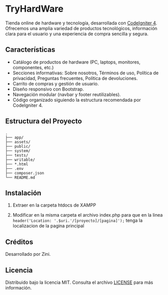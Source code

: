 # TryHardWare

Tienda online de hardware y tecnología, desarrollada con [CodeIgniter 4](https://codeigniter.com/). Ofrecemos una amplia variedad de productos tecnológicos, información clara para el usuario y una experiencia de compra sencilla y segura.

## Características

- Catálogo de productos de hardware (PC, laptops, monitores, componentes, etc.)
- Secciones informativas: Sobre nosotros, Términos de uso, Política de privacidad, Preguntas frecuentes, Política de devoluciones.
- Carrito de compras y gestión de usuario.
- Diseño responsivo con Bootstrap.
- Navegación modular (navbar y footer reutilizables).
- Código organizado siguiendo la estructura recomendada por CodeIgniter 4.

## Estructura del Proyecto

```
.
├── app/
├── assets/
├── public/
├── system/
├── tests/
├── writable/
├── *.html
├── .env
├── composer.json
└── README.md
```

## Instalación

1. Extraer en la carpeta htdocs de XAMPP

2. Modificar en la misma carpeta el archivo index.php para que en la linea `header('Location: '.$uri.'/[proyecto]/[pagina]');` tenga la localizacion de la pagina principal

## Créditos

Desarrollado por Zini.

## Licencia

Distribuido bajo la licencia MIT. Consulta el archivo [LICENSE](LICENSE) para más información.
